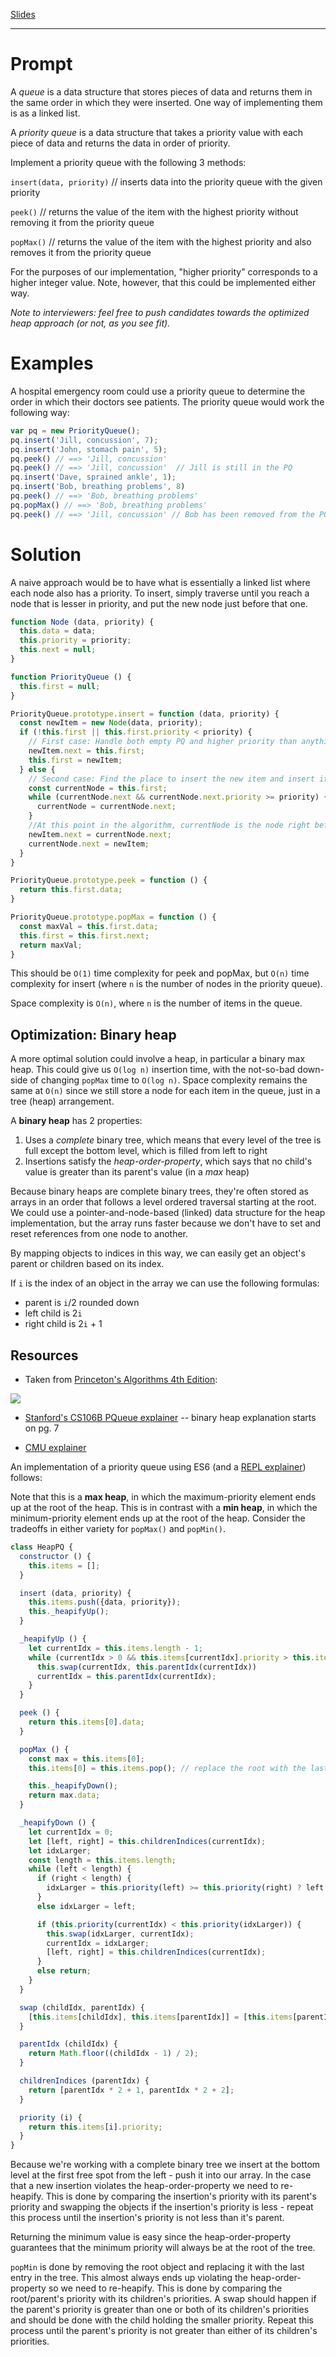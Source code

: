 [Slides](http://slides.com/gtelljohann/reacto-priority-queue/#/)

---

# Prompt

A *queue* is a data structure that stores pieces of data and returns them in the same order in which they were inserted.  One way of implementing them is as a linked list.

A *priority queue* is a data structure that takes a priority value with each piece of data and returns the data in order of priority.

Implement a priority queue with the following 3 methods:

`insert(data, priority)` // inserts data into the priority queue with the given priority

`peek()` // returns the value of the item with the highest priority without removing it from the priority queue

`popMax()` // returns the value of the item with the highest priority and also removes it from the priority queue

For the purposes of our implementation, "higher priority" corresponds to a higher integer value. Note, however, that this could be implemented either way.

*Note to interviewers: feel free to push candidates towards the optimized heap approach (or not, as you see fit).*

# Examples

A hospital emergency room could use a priority queue to determine the order in which their doctors see patients.  The priority queue would work the following way:

```javascript
var pq = new PriorityQueue();
pq.insert('Jill, concussion', 7);
pq.insert('John, stomach pain', 5);
pq.peek() // ==> 'Jill, concussion'
pq.peek() // ==> 'Jill, concussion'  // Jill is still in the PQ
pq.insert('Dave, sprained ankle', 1);
pq.insert('Bob, breathing problems', 8)
pq.peek() // ==> 'Bob, breathing problems'
pq.popMax() // ==> 'Bob, breathing problems'
pq.peek() // ==> 'Jill, concussion' // Bob has been removed from the PQ
```

# Solution

A naive approach would be to have what is essentially a linked list where each node also has a priority. To insert, simply traverse until you reach a node that is lesser in priority, and put the new node just before that one.

```javascript
function Node (data, priority) {
  this.data = data;
  this.priority = priority;
  this.next = null;
}

function PriorityQueue () {
  this.first = null;
}

PriorityQueue.prototype.insert = function (data, priority) {
  const newItem = new Node(data, priority);
  if (!this.first || this.first.priority < priority) {
    // First case: Handle both empty PQ and higher priority than anything in the queue. The new Node becomes the new first.
    newItem.next = this.first;
    this.first = newItem;
  } else {
    // Second case: Find the place to insert the new item and insert it.
    const currentNode = this.first;
    while (currentNode.next && currentNode.next.priority >= priority) { //Traverse the queue until it finds a node with priority < search priority.
      currentNode = currentNode.next;
    }
    //At this point in the algorithm, currentNode is the node right before the position where you're meant to insert a new item. Accomplish this by pointing the next of your new Node to currentNode's next, and then pointing currentNode's next to the new Node.
    newItem.next = currentNode.next;
    currentNode.next = newItem;
  }
}

PriorityQueue.prototype.peek = function () {
  return this.first.data;
}

PriorityQueue.prototype.popMax = function () {
  const maxVal = this.first.data;
  this.first = this.first.next;
  return maxVal;
}
```

This should be `O(1)` time complexity for peek and popMax, but `O(n)` time complexity for insert (where `n` is the number of nodes in the priority queue).

Space complexity is `O(n)`, where `n` is the number of items in the queue.

## Optimization: Binary heap

A more optimal solution could involve a heap, in particular a binary max heap. This could give us `O(log n)` insertion time, with the not-so-bad down-side of changing `popMax` time to `O(log n)`. Space complexity remains the same at `O(n)` since we still store a node for each item in the queue, just in a tree (heap) arrangement.

A **binary heap** has 2 properties:

1. Uses a *complete* binary tree, which means that every level of the tree is full except the bottom level, which is filled from left to right
2. Insertions satisfy the *heap-order-property*, which says that no child's value is greater than its parent's value (in a *max* heap)

Because binary heaps are complete binary trees, they're often stored as arrays in an order that follows a level ordered traversal starting at the root. We could use a pointer-and-node-based (linked) data structure for the heap implementation, but the array runs faster because we don't have to set and reset references from one node to another.

By mapping objects to indices in this way, we can easily get an object's parent or children based on its index.

If `i` is the index of an object in the array we can use the following formulas:
- parent is `i`/2 rounded down
- left child is 2`i`
- right child is 2`i` + 1

## Resources

- Taken from [Princeton's Algorithms 4th Edition](http://algs4.cs.princeton.edu/24pq/):

![](http://algs4.cs.princeton.edu/24pq/images/heap-representations.png)

- [Stanford's CS106B PQueue explainer](http://web.stanford.edu/class/archive/cs/cs106b/cs106b.1174/handouts/190%20Assignment%205.pdf) -- binary heap explanation starts on pg. 7

- [CMU explainer](https://www.cs.cmu.edu/~adamchik/15-121/lectures/Binary%20Heaps/heaps.html)

An implementation of a priority queue using ES6 (and a [REPL explainer](https://repl.it/JrH7/3)) follows:

Note that this is a **max heap**, in which the maximum-priority element ends up at the root of the heap. This is in contrast with a **min heap**, in which the minimum-priority element ends up at the root of the heap. Consider the tradeoffs in either variety for `popMax()` and `popMin()`.

```javascript
class HeapPQ {
  constructor () {
    this.items = [];
  }

  insert (data, priority) {
    this.items.push({data, priority});
    this._heapifyUp();
  }

  _heapifyUp () {
    let currentIdx = this.items.length - 1;
    while (currentIdx > 0 && this.items[currentIdx].priority > this.items[this.parentIdx(currentIdx)].priority) {
      this.swap(currentIdx, this.parentIdx(currentIdx))
      currentIdx = this.parentIdx(currentIdx);
    }
  }

  peek () {
    return this.items[0].data;
  }

  popMax () {
    const max = this.items[0];
    this.items[0] = this.items.pop(); // replace the root with the last item in the collection

    this._heapifyDown();
    return max.data;
  }

  _heapifyDown () {
    let currentIdx = 0;
    let [left, right] = this.childrenIndices(currentIdx);
    let idxLarger;
    const length = this.items.length;
    while (left < length) {
      if (right < length) {
        idxLarger = this.priority(left) >= this.priority(right) ? left : right;
      }
      else idxLarger = left;

      if (this.priority(currentIdx) < this.priority(idxLarger)) {
        this.swap(idxLarger, currentIdx);
        currentIdx = idxLarger;
        [left, right] = this.childrenIndices(currentIdx);
      }
      else return;
    }
  }

  swap (childIdx, parentIdx) {
    [this.items[childIdx], this.items[parentIdx]] = [this.items[parentIdx], this.items[childIdx]];
  }

  parentIdx (childIdx) {
    return Math.floor((childIdx - 1) / 2);
  }

  childrenIndices (parentIdx) {
    return [parentIdx * 2 + 1, parentIdx * 2 + 2];
  }

  priority (i) {
    return this.items[i].priority;
  }
}
```

Because we're working with a complete binary tree we insert at the bottom level at the first free spot from the left - push it into our array. In the case that a new insertion violates the heap-order-property we need to re-heapify. This is done by comparing the insertion's priority with its parent's priority and swapping the objects if the insertion's priority is less - repeat this process until the insertion's priority is not less than it's parent.

Returning the minimum value is easy since the heap-order-property guarantees that the minimum priority will always be at the root of the tree.

`popMin` is done by removing the root object and replacing it with the last entry in the tree. This almost always ends up violating the heap-order-property so we need to re-heapify. This is done by comparing the root/parent's priority with its children's priorities. A swap should happen if the parent's priority is greater than one or both of its children's priorities and should be done with the child holding the smaller priority. Repeat this process until the parent's priority is not greater than either of its children's priorities.

